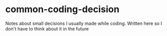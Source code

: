 # common-coding-decision
Notes about small decisions I usually made while coding. Written here so I don't have to think about it in the future
